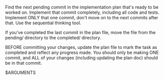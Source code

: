 Find the next pending commit in the implementation plan that's ready to be worked on.
Implement that commit completely, including all code and tests.
Implement ONLY that one commit, don't move on to the next commits after that.
Use the sequential thinking tool.

If you've completed the last commit in the plan file, move the file from the pending/ directory to the completed/ directory.

BEFORE committing your changes, update the plan file to mark the task as completed and reflect any progress made.
You should only be making ONE commit, and ALL of your changes (including updating the plan doc) should be in that commit.


<plan file>
$ARGUMENTS
</plan file>
